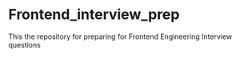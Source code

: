 # Frontend_interview_prep
This the repository for preparing for Frontend Engineering Interview questions
